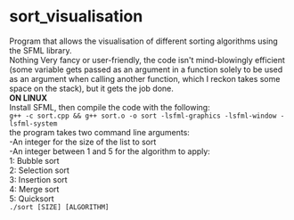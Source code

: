 # sort_visualisation
Program that allows the visualisation of different sorting algorithms using the SFML library.  
Nothing Very fancy or user-friendly, the code isn't mind-blowingly efficient (some variable gets passed as an argument in a function solely to be used as an argument when calling another function, which I reckon takes some space on the stack), but it gets the job done.  
**ON LINUX**  
Install SFML, then compile the code with the following:  
`g++ -c sort.cpp && g++ sort.o -o sort -lsfml-graphics -lsfml-window -lsfml-system`  
the program takes two command line arguments:  
-An integer for the size of the list to sort  
-An integer between 1 and 5 for the algorithm to apply:  
1: Bubble sort  
2: Selection sort  
3: Insertion sort  
4: Merge sort  
5: Quicksort  
`./sort [SIZE] [ALGORITHM]`  
